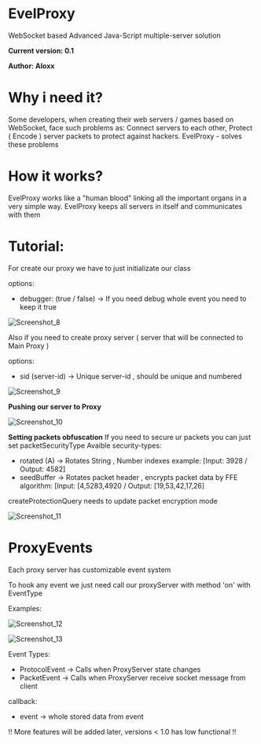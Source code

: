 # EvelProxy
WebSocket based Advanced Java-Script multiple-server solution

**Current version: 0.1**

**Author: Aloxx**

# Why i need it?
Some developers, when creating their web servers / games based on WebSocket, face such problems as: Connect servers to each other, Protect ( Encode ) server packets to protect against hackers. EvelProxy - solves these problems

# How it works? 
EvelProxy works like a "human blood" linking all the important organs in a very simple way. EvelProxy keeps all servers in itself and communicates with them

# Tutorial: 
For create our proxy we have to just initializate our class

options: 
  - debugger: (true / false) -> If you need debug whole event you need to keep it true

![Screenshot_8](https://user-images.githubusercontent.com/105514122/193608442-003f4cd3-38c0-4204-84a2-5b005256c4fd.png)

Also if you need to create proxy server ( server that will be connected to Main Proxy )

options:
  - sid (server-id) -> Unique server-id , should be unique and numbered

![Screenshot_9](https://user-images.githubusercontent.com/105514122/193608706-bf9bfd42-dc13-473e-85f2-112e73b161f8.png)

**Pushing our server to Proxy**

![Screenshot_10](https://user-images.githubusercontent.com/105514122/193609380-3300b42f-e12c-487a-87be-ef5340933e4d.png)

**Setting packets obfuscation**
If you need to secure ur packets you can just set packetSecurityType
  Avaible security-types:
   - rotated (A) -> Rotates String , Number indexes example: [Input: 3928 / Output: 4582]
   - seedBuffer -> Rotates packet header , encrypts packet data by FFE algorithm: [Input: [4,5283,4920 / Output: [19,53,42,17,26]

createProtectionQuery needs to update packet encryption mode

![Screenshot_11](https://user-images.githubusercontent.com/105514122/193610266-03cc9373-ee0b-413c-b417-8d240160809c.png)

# ProxyEvents
Each proxy server has customizable event system

To hook any event we just need call our proxyServer with method 'on' with EventType

Examples:

![Screenshot_12](https://user-images.githubusercontent.com/105514122/193611937-063d9278-557a-4145-84db-bc4af0ce8abd.png)
 
![Screenshot_13](https://user-images.githubusercontent.com/105514122/193611963-44117da3-fb87-4755-a586-d4434c11da93.png)

Event Types: 
  - ProtocolEvent -> Calls when ProxyServer state changes
  - PacketEvent -> Calls when ProxyServer receive socket message from client

callback:
  - event -> whole stored data from event


!! More features will be added later, versions < 1.0 has low functional !!
